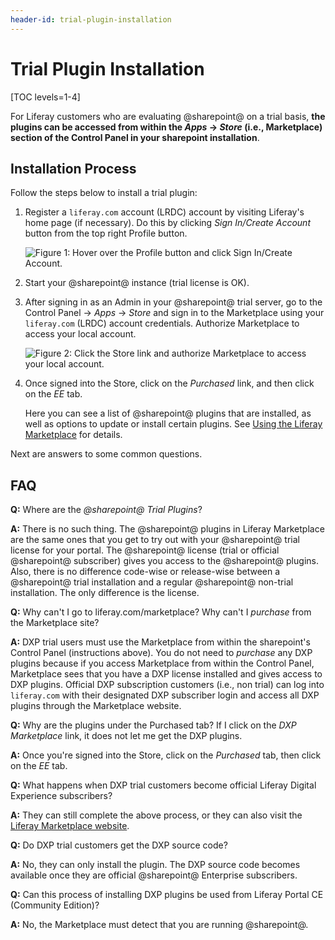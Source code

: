 ```yaml
---
header-id: trial-plugin-installation
---
```


# Trial Plugin Installation

[TOC levels=1-4]

For Liferay customers who are evaluating @sharepoint@ on a trial basis, **the
plugins can be accessed from within the *Apps* &rarr; *Store* (i.e.,
Marketplace) section of the Control Panel in your sharepoint installation**. 

## Installation Process

Follow the steps below to install a trial plugin:

1.  Register a `liferay.com` account (LRDC) account by visiting Liferay's home
    page (if necessary). Do this by clicking *Sign In/Create Account* button
    from the top right Profile button.

    ![Figure 1: Hover over the Profile button and click *Sign In/Create Account*.](../../images-dxp/liferay-com-sign-in.png)

2.  Start your @sharepoint@ instance (trial license is OK).

3.  After signing in as an Admin in your @sharepoint@ trial server, go to the
    Control Panel &rarr; *Apps* &rarr; *Store* and sign in to the Marketplace
    using your `liferay.com` (LRDC) account credentials. Authorize Marketplace
    to access your local account. 

    ![Figure 2: Click the *Store* link and authorize Marketplace to access your local account.](../../images-dxp/dxp-store-link.png)

4.  Once signed into the Store, click on the *Purchased* link, and then click on
    the *EE* tab.

    Here you can see a list of @sharepoint@ plugins that are installed, as well as
    options to update or install certain plugins. See [Using the Liferay
    Marketplace](/docs/7-2/user/-/knowledge_base/u/using-the-liferay-marketplace)
    for details. 

Next are answers to some common questions. 

## FAQ

**Q:** Where are the *@sharepoint@ Trial Plugins*?

**A:** There is no such thing. The @sharepoint@ plugins in Liferay Marketplace are
the same ones that you get to try out with your @sharepoint@ trial license for your
portal. The @sharepoint@ license (trial or official @sharepoint@ subscriber) gives you
access to the @sharepoint@ plugins. Also, there is no difference code-wise or
release-wise between a @sharepoint@ trial installation and a regular @sharepoint@
non-trial installation. The only difference is the license.

**Q:** Why can't I go to liferay.com/marketplace? Why can't I *purchase* from
the Marketplace site?

**A:** DXP trial users must use the Marketplace from within the sharepoint's
Control Panel (instructions above). You do not need to *purchase* any DXP
plugins because if you access Marketplace from within the Control Panel,
Marketplace sees that you have a DXP license installed and gives access to DXP
plugins. Official DXP subscription customers (i.e., non trial) can log into
`liferay.com` with their designated DXP subscriber login and access all DXP
plugins through the Marketplace website. 

**Q:** Why are the plugins under the Purchased tab? If I click on the *DXP 
Marketplace* link, it does not let me get the DXP plugins.

**A:** Once you're signed into the Store, click on the *Purchased* tab, then 
click on the *EE* tab.

**Q:** What happens when DXP trial customers become official Liferay Digital
Experience subscribers?

**A:** They can still complete the above process, or they can also visit the
[Liferay Marketplace website](https://www.liferay.com/marketplace).

**Q:** Do DXP trial customers get the DXP source code?

**A:** No, they can only install the plugin. The DXP source code becomes
available once they are official @sharepoint@ Enterprise subscribers.

**Q:** Can this process of installing DXP plugins be used from Liferay Portal CE
(Community Edition)?

**A:** No, the Marketplace must detect that you are running @sharepoint@.
